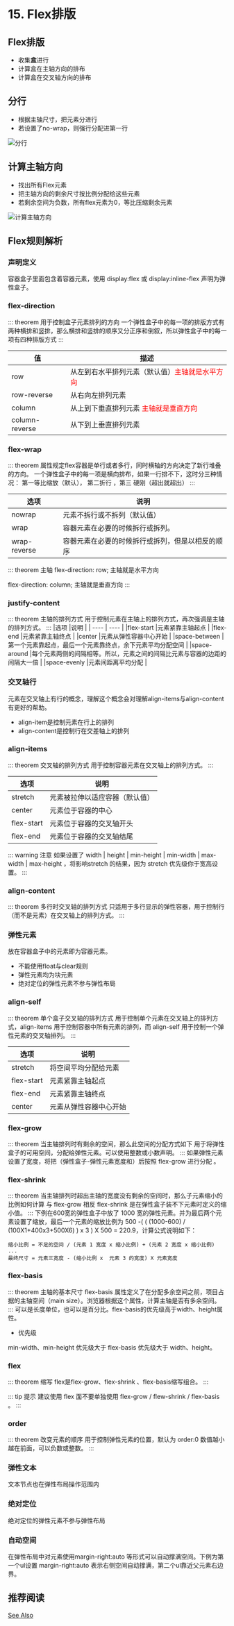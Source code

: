 # 15. Flex排版

## Flex排版

- 收集**盒**进行
- 计算盒在主轴方向的排布
- 计算盒在交叉轴方向的排布

## 分行

- 根据主轴尺寸，把元素分进行
- 若设置了no-wrap，则强行分配进第一行

![分行](/images/flex1.png)

## 计算主轴方向
- 找出所有Flex元素
- 把主轴方向的剩余尺寸按比例分配给这些元素
- 若剩余空间为负数，所有flex元素为0，等比压缩剩余元素

![计算主轴方向](/images/flex2.png)

## Flex规则解析

### 声明定义
容器盒子里面包含着容器元素，使用 display:flex 或 display:inline-flex 声明为弹性盒子。
### flex-direction
::: theorem 用于控制盒子元素排列的方向
一个弹性盒子中的每一项的排版方式有两种横排和竖排，那么横排和竖排的顺序又分正序和倒叙，所以弹性盒子中的每一项有四种排版方式
:::

|值		|描述							|
| ---- | ---- | 
|row			|从左到右水平排列元素（默认值）<font color="#ff0000">主轴就是水平方向</font>|
|row-reverse	|从右向左排列元素				|
|column			|从上到下垂直排列元素			<font color="#ff0000">主轴就是垂直方向</font>|
|column-reverse	|从下到上垂直排列元素			|

### flex-wrap
::: theorem 属性规定flex容器是单行或者多行，同时横轴的方向决定了新行堆叠的方向。
一个弹性盒子中的每一项是横向排布，如果一行排不下，这时分三种情况： 第一等比缩放（默认）， 第二折行 ，第三 硬刚（超出就超出）
:::

|选项	|说明												|
| ---- | ---- | 
|nowrap		  |元素不拆行或不拆列（默认值）					|
|wrap		  |容器元素在必要的时候拆行或拆列。				|
|wrap-reverse |容器元素在必要的时候拆行或拆列，但是以相反的顺序	|

::: theorem 主轴
flex-direction: row;  主轴就是水平方向

flex-direction: column;  主轴就是垂直方向
:::

### justify-content
::: theorem 主轴的排列方式
用于控制元素在主轴上的排列方式，再次强调是主轴的排列方式。
:::
|选项			|说明																		|
| ---- | ---- | 
|flex-start		|元素紧靠主轴起点															|
|flex-end		|元素紧靠主轴终点															|
|center			|元素从弹性容器中心开始														|
|space-between	|第一个元素靠起点，最后一个元素靠终点，余下元素平均分配空间					|
|space-around	|每个元素两侧的间隔相等。所以，元素之间的间隔比元素与容器的边距的间隔大一倍	|
|space-evenly	|元素间距离平均分配															|
### 交叉轴行
元素在交叉轴上有行的概念，理解这个概念会对理解align-items与align-content有更好的帮助。

- align-item是控制元素在行上的排列
- align-content是控制行在交差轴上的排列
### align-items
::: theorem 交叉轴的排列方式
用于控制容器元素在交叉轴上的排列方式。
:::

|选项		|说明							|
| ---- | ---- | 
|stretch	|元素被拉伸以适应容器（默认值）	|
|center		|元素位于容器的中心				|
|flex-start	|元素位于容器的交叉轴开头		|
|flex-end	|元素位于容器的交叉轴结尾		|

::: warning 注意
如果设置了 width | height | min-height | min-width | max-width | max-height ，将影响stretch 的结果，因为 stretch 优先级你于宽高设置。
:::

### align-content
::: theorem 多行时交叉轴的排列方式
只适用于多行显示的弹性容器，用于控制行（而不是元素）在交叉轴上的排列方式。
:::
### 弹性元素
放在容器盒子中的元素即为容器元素。

- 不能使用float与clear规则
- 弹性元素均为块元素
- 绝对定位的弹性元素不参与弹性布局
### align-self

::: theorem 单个盒子交叉轴的排列方式
用于控制单个元素在交叉轴上的排列方式，align-items 用于控制容器中所有元素的排列，而 align-self 用于控制一个弹性元素的交叉轴排列。
:::

|选项		|说明					|
| ---- | ---- | 
|stretch	|将空间平均分配给元素	|
|flex-start	|元素紧靠主轴起点		|
|flex-end	|元素紧靠主轴终点		|
|center		|元素从弹性容器中心开始	|

### flex-grow
::: theorem 当主轴排列时有剩余的空间，那么此空间的分配方式如下
用于将弹性盒子的可用空间，分配给弹性元素。可以使用整数或小数声明。
:::
如果弹性元素设置了宽度，将把（弹性盒子-弹性元素宽度和）后按照 flex-grow 进行分配 。

### flex-shrink
::: theorem 当主轴排列时超出主轴的宽度没有剩余的空间时，那么子元素缩小的比例如何计算
与 flex-grow 相反 flex-shrink 是在弹性盒子装不下元素时定义的缩小值。
:::
下例在600宽的弹性盒子中放了 1000 宽的弹性元素。并为最后两个元素设置了缩放，最后一个元素的缩放比例为 500 -( ( (1000-600) / (100X1+400x3+500X6) ) x 3 ) X 500 = 220.9，计算公式说明如下：

```
缩小比例 = 不足的空间 / (元素 1 宽度 x 缩小比例) + (元素 2 宽度 x 缩小比例) ...
最终尺寸 = 元素三宽度 - (缩小比例 x  元素 3 的宽度) X 元素宽度
```

### flex-basis

::: theorem 主轴的基本尺寸
flex-basis 属性定义了在分配多余空间之前，项目占据的主轴空间（main size）。浏览器根据这个属性，计算主轴是否有多余空间。
:::
可以是长度单位，也可以是百分比。flex-basis的优先级高于width、height属性。

- 优先级

min-width、min-height 优先级大于 flex-basis 优先级大于 width、height。


### flex

::: theorem 缩写
flex是flex-grow、flex-shrink 、flex-basis缩写组合。
:::

::: tip 提示
建议使用 flex 面不要单独使用 flex-grow / flew-shrink / flex-basis 。
:::

### order

::: theorem 改变元素的顺序
用于控制弹性元素的位置，默认为 order:0 数值越小越在前面，可以负数或整数。
:::

### 弹性文本
文本节点也在弹性布局操作范围内

### 绝对定位
绝对定位的弹性元素不参与弹性布局

### 自动空间

在弹性布局中对元素使用margin-right:auto 等形式可以自动撑满空间。下例为第一个ul设置 margin-right:auto 表示右侧空间自动撑满，第二个ul靠近父元素右边界。
## 推荐阅读
[See Also](https://houdunren.gitee.io/note/css/10%20%E5%BC%B9%E6%80%A7%E5%B8%83%E5%B1%80.html#%E4%BA%86%E8%A7%A3%E5%BC%B9%E6%80%A7)